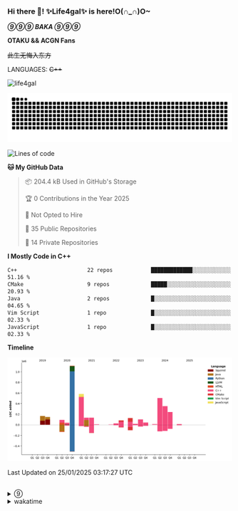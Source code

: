 ### Hi there 👋! ✨Life4gal✨ is here!O(∩_∩)O~

_**⑨⑨⑨ BAKA ⑨⑨⑨**_

**OTAKU && ACGN Fans**

~~此生无悔入东方~~

LANGUAGES: ~~C++~~

<p align="left"> <img src="https://komarev.com/ghpvc/?username=life4gal&label=Profile%20views&color=0e75b6&style=flat" alt="life4gal" /> </p>

![github contribution grid snake animation](https://raw.githubusercontent.com/Life4gal/Life4gal/snake_branch/github-contribution-grid-snake.svg)

<!--START_SECTION:waka-->
![Lines of code](https://img.shields.io/badge/From%20Hello%20World%20I%27ve%20Written-3.9%20million%20lines%20of%20code-blue)

**🐱 My GitHub Data** 

> 📦 204.4 kB Used in GitHub's Storage 
 > 
> 🏆 0 Contributions in the Year 2025
 > 
> 🚫 Not Opted to Hire
 > 
> 📜 35 Public Repositories 
 > 
> 🔑 14 Private Repositories 
 > 
**I Mostly Code in C++** 

```text
C++                      22 repos            █████████████░░░░░░░░░░░░   51.16 % 
CMake                    9 repos             █████░░░░░░░░░░░░░░░░░░░░   20.93 % 
Java                     2 repos             █░░░░░░░░░░░░░░░░░░░░░░░░   04.65 % 
Vim Script               1 repo              █░░░░░░░░░░░░░░░░░░░░░░░░   02.33 % 
JavaScript               1 repo              █░░░░░░░░░░░░░░░░░░░░░░░░   02.33 % 
```



**Timeline**

![Lines of Code chart](https://raw.githubusercontent.com/Life4gal/Life4gal/main/assets/bar_graph.png)


 Last Updated on 25/01/2025 03:17:27 UTC
<!--END_SECTION:waka-->

<img src="https://wakatime.com/share/@Life4gal/86c21846-f841-4004-aed1-e1165eb797d6.svg?sanitize=true" alt=""/>
<img src="https://github-profile-trophy.vercel.app/?username=life4gal" alt=""/>

<details>
	<summary>⑨</summary>
	<img src="./images/⑨.jpg" alt="life4gal" />
</details>

<details>
	<summary>wakatime</summary>
	<img src="https://wakatime.com/share/@Life4gal/404666b2-d1ff-4388-94e0-a1935d341f14.svg?sanitize=true" alt=""/>
	<img src="https://wakatime.com/share/@Life4gal/972212ce-6084-4d98-a326-1997606ddf37.svg?sanitize=true" alt=""/>
	<img src="https://wakatime.com/share/@Life4gal/7ae4ead0-e1fd-412a-afcb-da977a5ae5e9.svg?sanitize=true" alt=""/>
</details>
